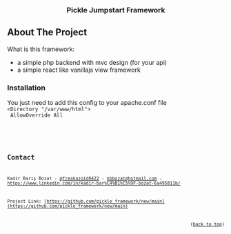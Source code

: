 <div id="top"></div>


<br />
<div align="center">
  
  <h3 align="center">Pickle Jumpstart Framework</h3>
</div>

<!-- ABOUT THE PROJECT -->
## About The Project

What is this framework:
* a simple php backend with mvc design (for your api)
* a simple react like vanillajs view framework

<!-- GETTING STARTED -->
### Installation

You just need to add this config to your apache.conf file<br>
<code><Directory "/var/www/html"><br>
  AllowOverride All<br>
</Directory><code>

<!-- CONTACT -->
## Contact

Kadir Barış Bozat - [@freakazoid0422](https://twitter.com/freakazoid0422) - kbbozat@hotmail.com - https://www.linkedin.com/in/kadir-bar%C4%B1%C5%9F-bozat-6a495811b/

Project Link: [https://github.com/pickle_framework/new/main](https://github.com/pickle_framework/new/main)

<p align="right">(<a href="#top">back to top</a>)</p>


